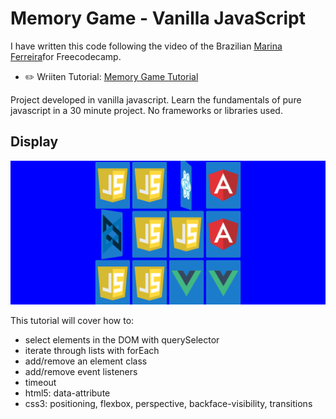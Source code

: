 # Memory Game - Vanilla JavaScript

I have written this code following the video of the Brazilian [Marina Ferreira](https://www.youtube.com/watch?v=ZniVgo8U7ek)for Freecodecamp.

* ✏️ Wriiten Tutorial: <a href="https://marina-ferreira.github.io/tutorials/js/memory-game/" target="_blank">Memory Game Tutorial</a>

Project developed in vanilla javascript. Learn the fundamentals of pure javascript in a 30 minute project. No frameworks or libraries used.

## Display
<img src = 'display.png'>

This tutorial will cover how to:

* select elements in the DOM with querySelector
* iterate through lists with forEach
* add/remove an element class
* add/remove event listeners
* timeout
* html5: data-attribute
* css3: positioning, flexbox, perspective, backface-visibility, transitions


